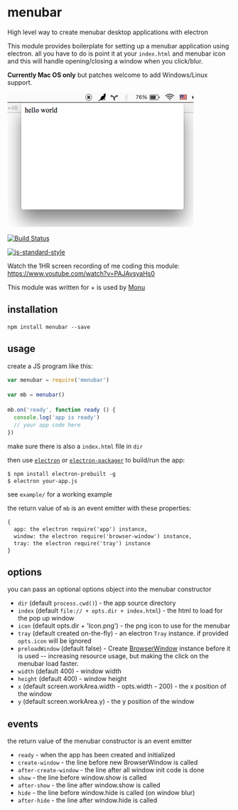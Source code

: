 # menubar

High level way to create menubar desktop applications with electron

This module provides boilerplate for setting up a menubar application using electron. all you have to do is point it at your `index.html` and menubar icon and this will handle opening/closing a window when you click/blur.

**Currently Mac OS only** but patches welcome to add Windows/Linux support.

![screenshot](screenshot.png)

[![Build Status](https://travis-ci.org/maxogden/menubar.svg?branch=master)](https://travis-ci.org/maxogden/menubar)

[![js-standard-style](https://raw.githubusercontent.com/feross/standard/master/badge.png)](https://github.com/feross/standard)

Watch the 1HR screen recording of me coding this module: https://www.youtube.com/watch?v=PAJAvsyaHs0

This module was written for + is used by [Monu](https://github.com/maxogden/monu)

## installation

```
npm install menubar --save
```

## usage

create a JS program like this:

```js
var menubar = require('menubar')

var mb = menubar()

mb.on('ready', function ready () {
  console.log('app is ready')
  // your app code here
})

```

make sure there is also a `index.html` file in `dir`

then use [`electron`](https://npmjs.org/electron-prebuilt) or [`electron-packager`](https://npmjs.org/electron-packager) to build/run the app:

```
$ npm install electron-prebuilt -g
$ electron your-app.js
```

see `example/` for a working example

the return value of `mb` is an event emitter with these properties:

```
{
  app: the electron require('app') instance,
  window: the electron require('browser-window') instance,
  tray: the electron require('tray') instance
}
```

## options

you can pass an optional options object into the menubar constructor

- `dir` (default `process.cwd()`) - the app source directory
- `index` (default `file:// + opts.dir + index.html`) - the html to load for the pop up window
- `icon` (default opts.dir + 'Icon.png') - the png icon to use for the menubar
- `tray` (default created on-the-fly) - an electron `Tray` instance. if provided `opts.icon` will be ignored
- `preloadWindow` (default false) - Create [BrowserWindow](https://github.com/atom/electron/blob/master/docs/api/browser-window.md) instance before it is used -- increasing resource usage, but making the click on the menubar load faster.
- `width` (default 400) - window width
- `height` (default 400) - window height
- `x` (default screen.workArea.width - opts.width - 200) - the x position of the window
- `y` (default screen.workArea.y) - the y position of the window

## events

the return value of the menubar constructor is an event emitter

- `ready` - when the app has been created and initialized
- `create-window` - the line before new BrowserWindow is called
- `after-create-window` - the line after all window init code is done
- `show` - the line before window.show is called
- `after-show` - the line after window.show is called
- `hide` - the line before window.hide is called (on window blur)
- `after-hide` - the line after window.hide is called

